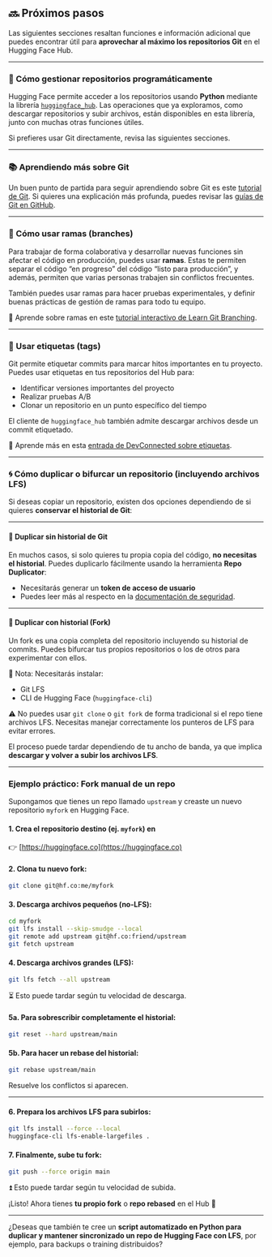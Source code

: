 

## 🔜 Próximos pasos

Las siguientes secciones resaltan funciones e información adicional que puedes encontrar útil para **aprovechar al máximo los repositorios Git** en el Hugging Face Hub.

---

### 🤖 Cómo gestionar repositorios programáticamente

Hugging Face permite acceder a los repositorios usando **Python** mediante la librería [`huggingface_hub`](https://github.com/huggingface/huggingface_hub). Las operaciones que ya exploramos, como descargar repositorios y subir archivos, están disponibles en esta librería, junto con muchas otras funciones útiles.

Si prefieres usar Git directamente, revisa las siguientes secciones.

---

### 📚 Aprendiendo más sobre Git

Un buen punto de partida para seguir aprendiendo sobre Git es este [tutorial de Git](https://git-scm.com/docs/gittutorial). Si quieres una explicación más profunda, puedes revisar las [guías de Git en GitHub](https://guides.github.com/introduction/git-guide/).

---

### 🌿 Cómo usar ramas (branches)

Para trabajar de forma colaborativa y desarrollar nuevas funciones sin afectar el código en producción, puedes usar **ramas**. Estas te permiten separar el código “en progreso” del código “listo para producción”, y además, permiten que varias personas trabajen sin conflictos frecuentes.

También puedes usar ramas para hacer pruebas experimentales, y definir buenas prácticas de gestión de ramas para todo tu equipo.

📘 Aprende sobre ramas en este [tutorial interactivo de Learn Git Branching](https://learngitbranching.js.org/).

---

### 🔖 Usar etiquetas (tags)

Git permite etiquetar commits para marcar hitos importantes en tu proyecto. Puedes usar etiquetas en tus repositorios del Hub para:

* Identificar versiones importantes del proyecto
* Realizar pruebas A/B
* Clonar un repositorio en un punto específico del tiempo

El cliente de `huggingface_hub` también admite descargar archivos desde un commit etiquetado.

📘 Aprende más en esta [entrada de DevConnected sobre etiquetas](https://devconnected.com/how-to-create-git-tags/).

---

### 🌀 Cómo duplicar o bifurcar un repositorio (incluyendo archivos LFS)

Si deseas copiar un repositorio, existen dos opciones dependiendo de si quieres **conservar el historial de Git**:

---

#### 🔁 Duplicar **sin historial de Git**

En muchos casos, si solo quieres tu propia copia del código, **no necesitas el historial**. Puedes duplicarlo fácilmente usando la herramienta **Repo Duplicator**:

* Necesitarás generar un **token de acceso de usuario**
* Puedes leer más al respecto en la [documentación de seguridad](https://huggingface.co/docs/hub/security).

---

#### 🌿 Duplicar **con historial (Fork)**

Un fork es una copia completa del repositorio incluyendo su historial de commits. Puedes bifurcar tus propios repositorios o los de otros para experimentar con ellos.

🔧 Nota: Necesitarás instalar:

* Git LFS
* CLI de Hugging Face (`huggingface-cli`)

⚠️ No puedes usar `git clone` o `git fork` de forma tradicional si el repo tiene archivos LFS. Necesitas manejar correctamente los punteros de LFS para evitar errores.

El proceso puede tardar dependiendo de tu ancho de banda, ya que implica **descargar y volver a subir los archivos LFS**.

---

### Ejemplo práctico: Fork manual de un repo

Supongamos que tienes un repo llamado `upstream` y creaste un nuevo repositorio `myfork` en Hugging Face.

#### 1. Crea el repositorio destino (ej. `myfork`) en

👉 [https://huggingface.co](https://huggingface.co)

#### 2. Clona tu nuevo fork:

```bash
git clone git@hf.co:me/myfork
```

#### 3. Descarga archivos pequeños (no-LFS):

```bash
cd myfork
git lfs install --skip-smudge --local
git remote add upstream git@hf.co:friend/upstream
git fetch upstream
```

#### 4. Descarga archivos grandes (LFS):

```bash
git lfs fetch --all upstream
```

⏳ Esto puede tardar según tu velocidad de descarga.

#### 5a. Para sobrescribir completamente el historial:

```bash
git reset --hard upstream/main
```

#### 5b. Para hacer un rebase del historial:

```bash
git rebase upstream/main
```

Resuelve los conflictos si aparecen.

---

#### 6. Prepara los archivos LFS para subirlos:

```bash
git lfs install --force --local
huggingface-cli lfs-enable-largefiles .
```

#### 7. Finalmente, sube tu fork:

```bash
git push --force origin main
```

⏫ Esto puede tardar según tu velocidad de subida.

¡Listo! Ahora tienes **tu propio fork** o **repo rebased** en el Hub 🎉

---

¿Deseas que también te cree un **script automatizado en Python para duplicar y mantener sincronizado un repo de Hugging Face con LFS**, por ejemplo, para backups o training distribuidos?
